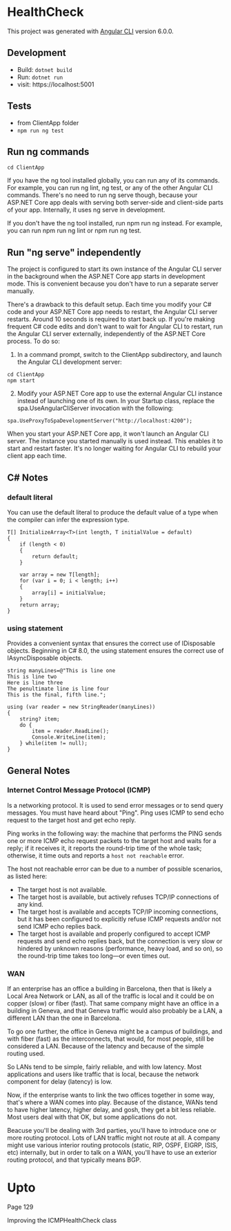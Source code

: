 # HealthCheck

This project was generated with [Angular CLI](https://github.com/angular/angular-cli) version 6.0.0.

## Development
* Build: ```dotnet build```
* Run: ```dotnet run```
* visit: https://localhost:5001

## Tests
* from ClientApp folder
* ```npm run ng test```

## Run ng commands
```cd ClientApp```

If you have the ng tool installed globally, you can run any of its commands. For example, you can run ng lint, ng test, or any of the other Angular CLI commands. There's no need to run ng serve though, because your ASP.NET Core app deals with serving both server-side and client-side parts of your app. Internally, it uses ng serve in development.

If you don't have the ng tool installed, run npm run ng instead. For example, you can run npm run ng lint or npm run ng test.

## Run "ng serve" independently
The project is configured to start its own instance of the Angular CLI server in the background when the ASP.NET Core app starts in development mode. This is convenient because you don't have to run a separate server manually.

There's a drawback to this default setup. Each time you modify your C# code and your ASP.NET Core app needs to restart, the Angular CLI server restarts. Around 10 seconds is required to start back up. If you're making frequent C# code edits and don't want to wait for Angular CLI to restart, run the Angular CLI server externally, independently of the ASP.NET Core process. To do so:

1. In a command prompt, switch to the ClientApp subdirectory, and launch the Angular CLI development server:
```
cd ClientApp
npm start
```

2. Modify your ASP.NET Core app to use the external Angular CLI instance instead of launching one of its own. In your Startup class, replace the spa.UseAngularCliServer invocation with the following:
```
spa.UseProxyToSpaDevelopmentServer("http://localhost:4200");
```

When you start your ASP.NET Core app, it won't launch an Angular CLI server. The instance you started manually is used instead. This enables it to start and restart faster. It's no longer waiting for Angular CLI to rebuild your client app each time.

## C# Notes
### default literal
You can use the default literal to produce the default value of a type when the compiler can infer the expression type.
```
T[] InitializeArray<T>(int length, T initialValue = default)
{
    if (length < 0)
    {
        return default;
    }

    var array = new T[length];
    for (var i = 0; i < length; i++)
    {
        array[i] = initialValue;
    }
    return array;
}
```

### using statement
Provides a convenient syntax that ensures the correct use of IDisposable objects. Beginning in C# 8.0, the using statement ensures the correct use of IAsyncDisposable objects.
```
string manyLines=@"This is line one
This is line two
Here is line three
The penultimate line is line four
This is the final, fifth line.";

using (var reader = new StringReader(manyLines))
{
    string? item;
    do {
        item = reader.ReadLine();
        Console.WriteLine(item);
    } while(item != null);
}
```

## General Notes
### Internet Control Message Protocol (ICMP)
Is a networking protocol.  It is used to send error messages or to send query messages. You must have heard about "Ping". Ping uses ICMP to send echo request to the target host and get echo reply.

Ping works in the following way: the machine that performs the PING sends one or more ICMP echo request packets to the target host and waits for a reply; if it receives it, it reports the round-trip time of the whole task; otherwise, it time outs and reports a ```host not reachable``` error.

The host not reachable error can be due to a number of possible scenarios, as listed here:
* The target host is not available.
* The target host is available, but actively refuses TCP/IP connections of
any kind.
* The target host is available and accepts TCP/IP incoming connections, but it has been configured to explicitly refuse ICMP requests and/or not send ICMP echo replies back.
* The target host is available and properly configured to accept ICMP requests and send echo replies back, but the connection is very slow or hindered by unknown reasons (performance, heavy load, and so on), so the round-trip time takes too long—or even times out.


### WAN
If an enterprise has an office a building in Barcelona, then that is likely a Local Area Network or LAN, as all of the traffic is local and it could be on copper (slow) or fiber (fast).  That same company might have an office in a building in Geneva, and that Geneva traffic would also probably be a LAN, a different LAN than the one in Barcelona.

To go one further, the office in Geneva might be a campus of buildings, and with fiber (fast) as the interconnects, that would, for most people, still be considered a LAN.  Because of the latency and because of the simple routing used.

So LANs tend to be simple,  fairly reliable, and with low latency.  Most applications and users like traffic that is local, because the network component for delay (latency) is low.

Now, if the enterprise wants to link the two offices together in some way, that's where a WAN comes into play.  Because of the distance, WANs
tend to have higher latency, higher delay, and gosh, they get a bit less reliable.  Most users deal with that OK, but some applications do not.

Beacuse you'll be dealing with 3rd parties, you'll have to introduce one or more routing protocol.  Lots of LAN traffic might not route at all.  A company might use various interior routing protocols (static, RIP, OSPF, EIGRP, ISIS, etc) internally, but in order to talk on a WAN, you'll have to use an exterior routing protocol, and that typically means BGP.


# Upto

Page 129

Improving the ICMPHealthCheck class
